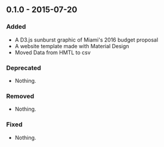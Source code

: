 ## 0.1.0 - 2015-07-20

### Added
- A D3.js sunburst graphic of Miami's 2016 budget proposal
- A website template made with Material Design
- Moved Data from HMTL to csv

### Deprecated
- Nothing.

### Removed
- Nothing.

### Fixed
- Nothing.
